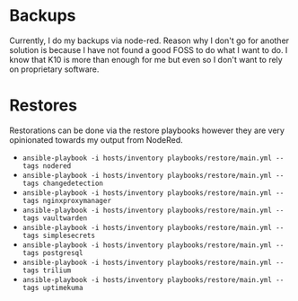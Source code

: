 # Backups
Currently, I do my backups via node-red. Reason why I don't go for another solution is because I have not found a good
FOSS to do what I want to do. I know that K10 is more than enough for me but even so I don't want to rely on proprietary 
software.

# Restores
Restorations can be done via the restore playbooks however they are very opinionated towards my output from NodeRed.
* `ansible-playbook -i hosts/inventory playbooks/restore/main.yml --tags nodered`
* `ansible-playbook -i hosts/inventory playbooks/restore/main.yml --tags changedetection`
* `ansible-playbook -i hosts/inventory playbooks/restore/main.yml --tags nginxproxymanager`
* `ansible-playbook -i hosts/inventory playbooks/restore/main.yml --tags vaultwarden`
* `ansible-playbook -i hosts/inventory playbooks/restore/main.yml --tags simplesecrets`
* `ansible-playbook -i hosts/inventory playbooks/restore/main.yml --tags postgresql`
* `ansible-playbook -i hosts/inventory playbooks/restore/main.yml --tags trilium`
* `ansible-playbook -i hosts/inventory playbooks/restore/main.yml --tags uptimekuma`
